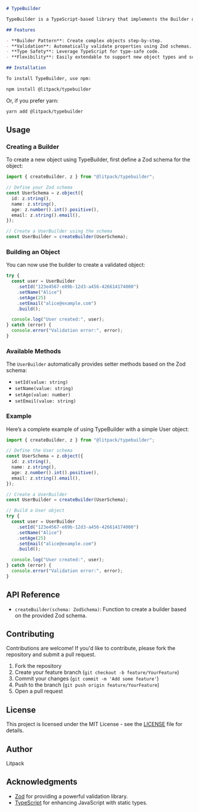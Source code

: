 ```markdown
# TypeBuilder

TypeBuilder is a TypeScript-based library that implements the Builder design pattern, allowing for easy and flexible object creation with built-in validation using [Zod](https://github.com/colinhacks/zod). This library is useful for managing complex object configurations while ensuring that all properties meet specified validation criteria.

## Features

- **Builder Pattern**: Create complex objects step-by-step.
- **Validation**: Automatically validate properties using Zod schemas.
- **Type Safety**: Leverage TypeScript for type-safe code.
- **Flexibility**: Easily extendable to support new object types and schemas.

## Installation

To install TypeBuilder, use npm:

npm install @litpack/typebuilder
```

Or, if you prefer yarn:

```bash
yarn add @litpack/typebuilder
```

## Usage

### Creating a Builder

To create a new object using TypeBuilder, first define a Zod schema for the object:

```typescript
import { createBuilder, z } from "@litpack/typebuilder";

// Define your Zod schema
const UserSchema = z.object({
  id: z.string(),
  name: z.string(),
  age: z.number().int().positive(),
  email: z.string().email(),
});

// Create a UserBuilder using the schema
const UserBuilder = createBuilder(UserSchema);
```

### Building an Object

You can now use the builder to create a validated object:

```typescript
try {
  const user = UserBuilder
    .setId("123e4567-e89b-12d3-a456-426614174000")
    .setName("Alice")
    .setAge(25)
    .setEmail("alice@example.com")
    .build();

  console.log("User created:", user);
} catch (error) {
  console.error("Validation error:", error);
}
```

### Available Methods

The `UserBuilder` automatically provides setter methods based on the Zod schema:

- `setId(value: string)`
- `setName(value: string)`
- `setAge(value: number)`
- `setEmail(value: string)`

### Example

Here’s a complete example of using TypeBuilder with a simple User object:

```typescript
import { createBuilder, z } from "@litpack/typebuilder";

// Define the User schema
const UserSchema = z.object({
  id: z.string(),
  name: z.string(),
  age: z.number().int().positive(),
  email: z.string().email(),
});

// Create a UserBuilder
const UserBuilder = createBuilder(UserSchema);

// Build a User object
try {
  const user = UserBuilder
    .setId("123e4567-e89b-12d3-a456-426614174000")
    .setName("Alice")
    .setAge(25)
    .setEmail("alice@example.com")
    .build();

  console.log("User created:", user);
} catch (error) {
  console.error("Validation error:", error);
}
```

## API Reference

- `createBuilder(schema: ZodSchema)`: Function to create a builder based on the provided Zod schema.

## Contributing

Contributions are welcome! If you'd like to contribute, please fork the repository and submit a pull request.

1. Fork the repository
2. Create your feature branch (`git checkout -b feature/YourFeature`)
3. Commit your changes (`git commit -m 'Add some feature'`)
4. Push to the branch (`git push origin feature/YourFeature`)
5. Open a pull request

## License

This project is licensed under the MIT License - see the [LICENSE](LICENSE) file for details.

## Author

Litpack

## Acknowledgments

- [Zod](https://github.com/colinhacks/zod) for providing a powerful validation library.
- [TypeScript](https://www.typescriptlang.org/) for enhancing JavaScript with static types.
